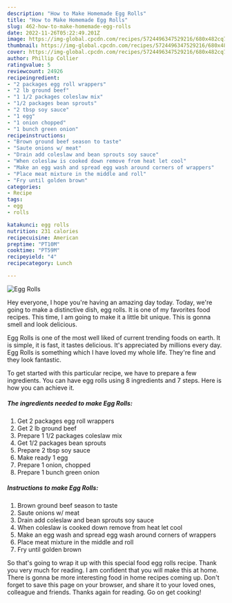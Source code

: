 ```yaml
---
description: "How to Make Homemade Egg Rolls"
title: "How to Make Homemade Egg Rolls"
slug: 462-how-to-make-homemade-egg-rolls
date: 2022-11-26T05:22:49.201Z
image: https://img-global.cpcdn.com/recipes/5724496347529216/680x482cq70/egg-rolls-recipe-main-photo.jpg
thumbnail: https://img-global.cpcdn.com/recipes/5724496347529216/680x482cq70/egg-rolls-recipe-main-photo.jpg
cover: https://img-global.cpcdn.com/recipes/5724496347529216/680x482cq70/egg-rolls-recipe-main-photo.jpg
author: Phillip Collier
ratingvalue: 5
reviewcount: 24926
recipeingredient:
- "2 packages egg roll wrappers"
- "2 lb ground beef"
- "1 1/2 packages coleslaw mix"
- "1/2 packages bean sprouts"
- "2 tbsp soy sauce"
- "1 egg"
- "1 onion chopped"
- "1 bunch green onion"
recipeinstructions:
- "Brown ground beef season to taste"
- "Saute onions w/ meat"
- "Drain add coleslaw and bean sprouts soy sauce"
- "When coleslaw is cooked down remove from heat let cool"
- "Make an egg wash and spread egg wash around corners of wrappers"
- "Place meat mixture in the middle and roll"
- "Fry until golden brown"
categories:
- Recipe
tags:
- egg
- rolls

katakunci: egg rolls 
nutrition: 231 calories
recipecuisine: American
preptime: "PT10M"
cooktime: "PT59M"
recipeyield: "4"
recipecategory: Lunch

---
```



![Egg Rolls](https://img-global.cpcdn.com/recipes/5724496347529216/680x482cq70/egg-rolls-recipe-main-photo.jpg)

Hey everyone, I hope you're having an amazing day today. Today, we're going to make a distinctive dish, egg rolls. It is one of my favorites food recipes. This time, I am going to make it a little bit unique. This is gonna smell and look delicious.



Egg Rolls is one of the most well liked of current trending foods on earth. It is simple, it is fast, it tastes delicious. It's appreciated by millions every day. Egg Rolls is something which I have loved my whole life. They're fine and they look fantastic.


To get started with this particular recipe, we have to prepare a few ingredients. You can have egg rolls using 8 ingredients and 7 steps. Here is how you can achieve it.

<!--inarticleads1-->

##### The ingredients needed to make Egg Rolls:

1. Get 2 packages egg roll wrappers
1. Get 2 lb ground beef
1. Prepare 1 1/2 packages coleslaw mix
1. Get 1/2 packages bean sprouts
1. Prepare 2 tbsp soy sauce
1. Make ready 1 egg
1. Prepare 1 onion, chopped
1. Prepare 1 bunch green onion




<!--inarticleads2-->

##### Instructions to make Egg Rolls:

1. Brown ground beef season to taste
1. Saute onions w/ meat
1. Drain add coleslaw and bean sprouts soy sauce
1. When coleslaw is cooked down remove from heat let cool
1. Make an egg wash and spread egg wash around corners of wrappers
1. Place meat mixture in the middle and roll
1. Fry until golden brown




So that's going to wrap it up with this special food egg rolls recipe. Thank you very much for reading. I am confident that you will make this at home. There is gonna be more interesting food in home recipes coming up. Don't forget to save this page on your browser, and share it to your loved ones, colleague and friends. Thanks again for reading. Go on get cooking!
